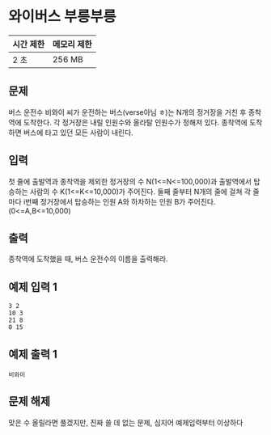 # 와이버스 부릉부릉

 

| 시간 제한 | 메모리 제한 |
| :-------- | :---------- |
| 2 초      | 256 MB      |



## 문제

버스 운전수 비와이 씨가 운전하는 버스(verse아님 ㅎ)는 N개의 정거장을 거친 후 종착역에 도착한다. 각 정거장은 내릴 인원수와 올라탈 인원수가 정해져 있다. 종착역에 도착하면 버스에 타고 있던 모든 사람이 내린다.



## 입력

첫 줄에 출발역과 종착역을 제외한 정거장의 수 N(1<=N<=100,000)과 출발역에서 탑승하는 사람의 수 K(1<=K<=10,000)가 주어진다. 둘째 줄부터 N개의 줄에 걸쳐 각 줄마다 i번째 정거장에서 탑승하는 인원 A와 하차하는 인원 B가 주어진다. (0<=A,B<=10,000)



## 출력

종착역에 도착했을 때, 버스 운전수의 이름을 출력해라.



## 예제 입력 1

```
3 2
10 3
21 8
0 15
```



## 예제 출력 1

```
비와이
```



## 문제 해제

맞은 수 올릴라면 풀겠지만, 진짜 쓸 데 없는 문제, 심지어 예제입력부터 이상하다